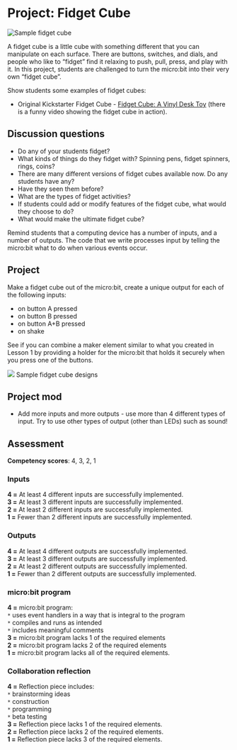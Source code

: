 # Project: Fidget Cube

![Sample fidget cube](/static/courses/csintro/algorithms/fidgetcube.jpg)

A fidget cube is a little cube with something different that you can manipulate on each surface. There are buttons, switches, and dials, and people who like to “fidget” find it relaxing to push, pull, press, and play with it. In this project, students are challenged to turn the micro:bit into their very own “fidget cube”.

Show students some examples of fidget cubes:

* Original Kickstarter Fidget Cube - [Fidget Cube: A Vinyl Desk Toy](https://www.kickstarter.com/projects/antsylabs/fidget-cube-a-vinyl-desk-toy) (there is a funny video showing the fidget cube in action).

## Discussion questions

* Do any of your students fidget? 
* What kinds of things do they fidget with? Spinning pens, fidget spinners, rings, coins? 
* There are many different versions of fidget cubes available now. Do any students have any? 
* Have they seen them before? 
* What are the types of fidget activities? 
* If students could add or modify features of the fidget cube, what would they choose to do? 
* What would make the ultimate fidget cube?

Remind students that a computing device has a number of inputs, and a number of outputs. The code that we write processes input by telling the micro:bit what to do when various events occur.

## Project

Make a fidget cube out of the micro:bit, create a unique output for each of the following inputs:

* on button A pressed
* on button B pressed
* on button A+B pressed
* on shake

See if you can combine a maker element similar to what you created in Lesson 1 by providing a holder for the micro:bit that holds it securely when you press one of the buttons.

![](/static/courses/csintro/algorithms/fidget-cube.jpg) Sample fidget cube designs

## Project mod

* Add more inputs and more outputs - use more than 4 different types of input. Try to use other types of output (other than LEDs) such as sound!

## Assessment

**Competency scores**: 4, 3, 2, 1

### Inputs

**4 =** At least 4 different inputs are successfully implemented.  
**3 =** At least 3 different inputs are successfully implemented.  
**2 =** At least 2 different inputs are successfully implemented.  
**1 =** Fewer than 2 different inputs are successfully implemented.

### Outputs

**4 =** At least 4 different outputs are successfully implemented.  
**3 =** At least 3 different outputs are successfully implemented.  
**2 =** At least 2 different outputs are successfully implemented.  
**1 =** Fewer than 2 different outputs are successfully implemented.

### micro:bit program

**4 =** micro:bit program:  
`*` uses event handlers in a way that is integral to the program  
`*` compiles and runs as intended  
`*` includes meaningful comments  
**3 =** micro:bit program lacks 1 of the required elements  
**2 =** micro:bit program lacks 2 of the required elements  
**1 =** micro:bit program lacks all of the required elements.

### Collaboration reflection

**4 =** Reflection piece includes:  
`*` brainstorming ideas  
`*` construction  
`*` programming  
`*` beta testing  
**3 =** Reflection piece lacks 1 of the required elements.  
**2 =** Reflection piece lacks 2 of the required elements.  
**1 =** Reflection piece lacks 3 of the required elements.
